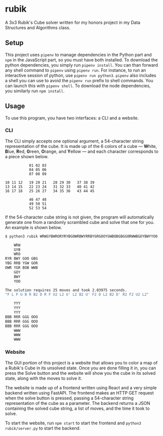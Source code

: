 # rubik

A 3x3 Rubik's Cube solver written for my honors project in my Data Structures and Algorithms 
class.

## Setup

This project uses `pipenv` to manage dependencies in the Python part and `npm` in the JavaScript
part, so you must have both installed. To download the python dependencies, you simply run 
`pipenv install`. You can than forward any shell command to `pipenv` using `pipenv run`. 
For instance, to run an interactive session of python, use `pipenv run python3`. `pipenv` also
includes a shell you can use to avoid the `pipenv run` prefix to shell commands. You can launch 
this with `pipenv shell`. To download the node dependencies, you similarly run `npm install`.

## Usage

To use this program, you have two interfaces: a CLI and a website.

### CLI

The CLI simply accepts one optional argument, a 54-character string representation of the cube. 
It is made up of the 6 colors of a cube — **W**hite, **B**lue, **R**ed, **G**reen, **O**range, and 
**Y**ellow — and each character corresponds to a piece shown below.

<!-- TODO: Improve ASCII art of cube -->

```
           01 02 03
           04 05 06
           07 08 09

10 11 12   19 20 21   28 29 30   37 38 39
13 14 15   22 23 24   31 32 33   40 41 42
16 17 18   25 26 27   34 35 36   43 44 45

           46 47 48
           49 50 51
           52 53 54
```

If the 54-character cube string is not given, the program will automatically generate one from 
a randomly scrambled cube and solve that one for you. An example is shown below.

```bash
$ python3 rubik WRWGYBWRORYRYBGOWRBWYRRBYGRGOOYGWBOBGBGGORWWBGOYBWYYOO

    WRW
    GYB
    WRO
RYR BWY GOO GBG
YBG RRB YGW GOR
OWR YGR BOB WWB
    GOY
    BWY
    YOO

The solution requires 25 moves and took 2.03975 seconds.
"F L F U B R B2 D R F U2 L2 U' L2 B2 U' F2 D L2 B2 D' R2 F2 U2 L2"

    YYY
    YYY
    YYY
BBB RRR GGG OOO
BBB RRR GGG OOO
BBB RRR GGG OOO
    WWW
    WWW
    WWW
```

### Website

The GUI portion of this project is a website that allows you to color a map of a Rubik's Cube 
in its unsolved state. Once you are done filling it in, you can press the Solve button and the 
website will show you the cube in its solved state, along with the moves to solve it.

The website is made up of a frontend written using React and a very simple backend written using 
FastAPI. The frontend makes an HTTP GET request when the solve button is pressed, passing a 
54-character string representation of the cube as a parameter. The backend returns a JSON 
containing the solved cube string, a list of moves, and the time it took to solve.

To start the website, run `npm start` to start the frontend and `python3 rubik/server.py` to start
the backend.
